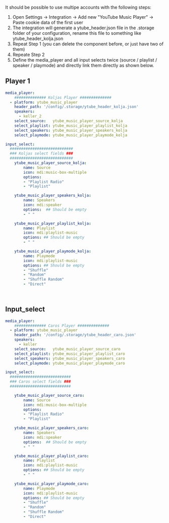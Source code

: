 It should be possible to use multipe accounts with the following steps:
1. Open Settings -> Integration -> Add new "YouTube Music Player" -> Paste cookie data of the first user
2. The integration will generate a ytube_header.json file in the .storage folder of your configuration, rename this file to something like ytube_header_kolja.json
3. Repeat Step 1 (you can delete the component before, or just have two of them)
4. Repeate Step 2
5. Define the media_player and all input selects twice (source / playlist / speaker / playmode) and directly link them directly as shown below.

## Player 1
```yaml
media_player:
    ############## Koljas Player ##############
  - platform: ytube_music_player
    header_path: '/config/.storage/ytube_header_kolja.json'
    speakers: 
      - keller_2
    select_source:   ytube_music_player_source_kolja
    select_playlist: ytube_music_player_playlist_kolja
    select_speakers: ytube_music_player_speakers_kolja
    select_playmode: ytube_music_player_playmode_kolja

input_select:
  ############################
  ### Koljas select fields ###
  ############################
    ytube_music_player_source_kolja:
        name: Source
        icon: mdi:music-box-multiple
        options:
        - "Playlist Radio"
        - "Playlist"

    ytube_music_player_speakers_kolja:
        name: Speakers
        icon: mdi:speaker
        options:  ## Should be empty
        - " "

    ytube_music_player_playlist_kolja:
        name: Playlist
        icon: mdi:playlist-music
        options: ## Should be empty
        - " "

    ytube_music_player_playmode_kolja:
        name: Playmode
        icon: mdi:playlist-music
        options: ## Should be empty
        - "Shuffle"
        - "Random"
        - "Shuffle Random"
        - "Direct"
    
  

```

## Input_select
```yaml
media_player:
    ############## Caros Player ##############
  - platform: ytube_music_player
    header_path: '/config/.storage/ytube_header_caro.json'
    speakers: 
      - keller
    select_source:   ytube_music_player_source_caro
    select_playlist: ytube_music_player_playlist_caro
    select_speakers: ytube_music_player_speakers_caro
    select_playmode: ytube_music_player_playmode_caro

input_select:
  ###########################  
  ### Caros select fields ###
  ###########################

    ytube_music_player_source_caro:
        name: Source
        icon: mdi:music-box-multiple
        options:
        - "Playlist Radio"
        - "Playlist"

    ytube_music_player_speakers_caro:
        name: Speakers
        icon: mdi:speaker
        options:  ## Should be empty
        - " "

    ytube_music_player_playlist_caro:
        name: Playlist
        icon: mdi:playlist-music
        options: ## Should be empty
        - " "

    ytube_music_player_playmode_caro:
        name: Playmode
        icon: mdi:playlist-music
        options: ## Should be empty
        - "Shuffle"
        - "Random"
        - "Shuffle Random"
        - "Direct"
 ```
